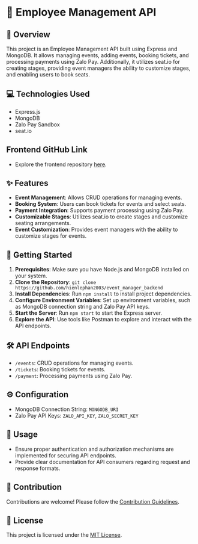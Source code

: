 # 🚀 Employee Management API

## 📝 Overview
This project is an Employee Management API built using Express and MongoDB. It allows managing events, adding events, booking tickets, and processing payments using Zalo Pay. Additionally, it utilizes seat.io for creating stages, providing event managers the ability to customize stages, and enabling users to book seats.

## 💻 Technologies Used
- Express.js
- MongoDB
- Zalo Pay Sandbox
- seat.io

## Frontend GitHub Link
- Explore the frontend repository [here](https://github.com/vocongbinh/event_manager).

## ✨ Features
- **Event Management**: Allows CRUD operations for managing events.
- **Booking System**: Users can book tickets for events and select seats.
- **Payment Integration**: Supports payment processing using Zalo Pay.
- **Customizable Stages**: Utilizes seat.io to create stages and customize seating arrangements.
- **Event Customization**: Provides event managers with the ability to customize stages for events.

## 🚀 Getting Started
1. **Prerequisites**: Make sure you have Node.js and MongoDB installed on your system.
2. **Clone the Repository**: `git clone https://github.com/hienlephan2003/event_manager_backend`
3. **Install Dependencies**: Run `npm install` to install project dependencies.
4. **Configure Environment Variables**: Set up environment variables, such as MongoDB connection string and Zalo Pay API keys.
5. **Start the Server**: Run `npm start` to start the Express server.
6. **Explore the API**: Use tools like Postman to explore and interact with the API endpoints.

## 🛠️ API Endpoints
- `/events`: CRUD operations for managing events.
- `/tickets`: Booking tickets for events.
- `/payment`: Processing payments using Zalo Pay.

## ⚙️ Configuration
- MongoDB Connection String: `MONGODB_URI`
- Zalo Pay API Keys: `ZALO_API_KEY`, `ZALO_SECRET_KEY`

## 📖 Usage
- Ensure proper authentication and authorization mechanisms are implemented for securing API endpoints.
- Provide clear documentation for API consumers regarding request and response formats.

## 🤝 Contribution
Contributions are welcome! Please follow the [Contribution Guidelines](CONTRIBUTING.md).

## 📝 License
This project is licensed under the [MIT License](LICENSE).
